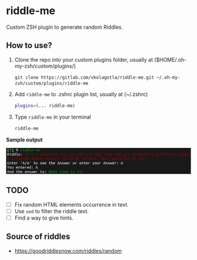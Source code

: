 # riddle-me

Custom ZSH plugin to generate random Riddles.

## How to use?

1. Clone the repo into your custom plugins folder, usually at ($HOME/.oh-my-zsh/custom/plugins/)

   ```
   git clone https://gitlab.com/vkolagotla/riddle-me.git ~/.oh-my-zsh/custom/plugins/riddle-me
   ```

2. Add `riddle-me` to .zshrc plugin list, usually at (~/.zshrc)

   ```zsh
   plugins=(... riddle-me)
   ```

3. Type `riddle-me` in your terminal

   ```bash
   riddle-me
   ```

**Sample output**

![Sample output](static/riddle-me.png)

## TODO

- [ ] Fix random HTML elements occurrence in text.
- [ ] Use `sed` to filter the riddle text.
- [ ] Find a way to give hints.

## Source of riddles

* https://goodriddlesnow.com/riddles/random